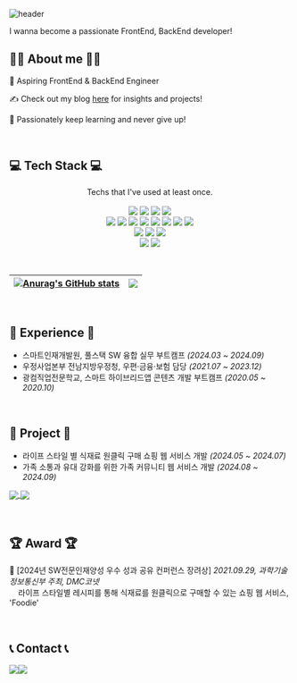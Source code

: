 ![header](https://capsule-render.vercel.app/api?type=waving&color=timeGradient&text=Welcome%20to%20Jaehyo's%20GitHub&animation=twinkling&fontSize=35&fontAlignY=40&fontAlign=70&height=200)

I wanna become a passionate FrontEnd, BackEnd developer!

## 🙋‍♂️ About me 🙋‍♂️

🌟 Aspiring FrontEnd & BackEnd Engineer

✍️ Check out my blog [here](https://seorydev.tistory.com) for insights and projects!

💖 Passionately keep learning and never give up!

<br>

## 💻 Tech Stack 💻
<p align="center">
  Techs that I've used at least once.
  <br>
  <br>
  <img src="https://img.shields.io/badge/Java-007396?style=for-the-badge&logo=JAVA&logoColor=white"/>
  <img src="https://img.shields.io/badge/Spring Boot-6DB33F?style=for-the-badge&logo=spring boot&logoColor=white"> 
  <img src="https://img.shields.io/badge/oracle-F80000?style=for-the-badge&logo=oracle&logoColor=white"> 
  <img src="https://img.shields.io/badge/mysql-4479A1?style=for-the-badge&logo=mysql&logoColor=white"> 
  <br>
  <img src="https://img.shields.io/badge/HTML5-E34F26?style=for-the-badge&logo=HTML5&logoColor=white"/>
  <img src="https://img.shields.io/badge/CSS3-1572B6?style=for-the-badge&logo=CSS3&logoColor=white"/>
  <img src="https://img.shields.io/badge/Bootstrap-7952B3?style=for-the-badge&logo=Bootstrap&logoColor=white"/>
  <img src="https://img.shields.io/badge/JavaScript-F7DF1E?style=for-the-badge&logo=javascript&logoColor=black"/>
  <img src="https://img.shields.io/badge/jQuery-0769AD?style=for-the-badge&logo=jQuery&logoColor=white"/>
  <img src="https://img.shields.io/badge/React-61DAFB?style=for-the-badge&logo=React&logoColor=black"/>
  <img src="https://img.shields.io/badge/Node.js-339933?style=for-the-badge&logo=Node.js&logoColor=white"/>
  <img src="https://img.shields.io/badge/Express-000000?style=for-the-badge&logo=Express&logoColor=white"/>
  <br>
  <img src="https://img.shields.io/badge/Kotlin-7F52FF?style=for-the-badge&logo=kotlin&logoColor=white">
  <img src="https://img.shields.io/badge/Andoid Studio-3DDC84?style=for-the-badge&logo=android studio&logoColor=white">
  <img src="https://img.shields.io/badge/Flutter-02569B?style=for-the-badge&logo=flutter&logoColor=white"/>
  <br>
  <img src="https://img.shields.io/badge/PHP-777BB4?style=flat-square&logo=php&logoColor=white"/>
  <img src="https://img.shields.io/badge/Amazon S3-569A31?style=flat-square&logo=Amazon S3&logoColor=white"/>
</p>

<br>

| [![Anurag's GitHub stats](https://github-readme-stats.vercel.app/api?username=jaehyodev&show_icons=true&include_all_commits=true&theme=buefy&hide_border=true)](https://github.com/anuraghazra/github-readme-stats) | <img align="center" src="https://github-readme-stats.vercel.app/api/top-langs/?username=jaehyodev&layout=compact&theme=buefy&hide_border=true" /> |
| ------------- | ------------- |

<br>

## 💼 Experience 💼
- 스마트인재개발원, 풀스택 SW 융합 실무 부트캠프 _(2024.03 ~ 2024.09)_
- 우정사업본부 전남지방우정청, 우편·금융·보험 담당 _(2021.07 ~ 2023.12)_
- 광컴직업전문학교, 스마트 하이브리드앱 콘텐츠 개발 부트캠프 _(2020.05 ~ 2020.10)_

<br>

## 📂 Project 📂
- 라이프 스타일 별 식재료 원클릭 구매 쇼핑 웹 서비스 개발 _(2024.05 ~ 2024.07)_
- 가족 소통과 유대 강화를 위한 가족 커뮤니티 웹 서비스 개발 _(2024.08 ~ 2024.09)_
<div>
  <a href="https://github.com/2024-SMHRD-SW-Fullstack-1/Foodie">
    <img align="center" src="https://github-readme-stats.vercel.app/api/pin/?username=2024-SMHRD-SW-Fullstack-1&repo=foodie&theme=buefy)" />
  </a>
  <a href="https://github.com/2024-SMHRD-SW-Fullstack-1/WeFAM">
    <img align="center" src="https://github-readme-stats.vercel.app/api/pin/?username=2024-SMHRD-SW-Fullstack-1&repo=wefam&theme=buefy" />
  </a>
</div>

<br>
<br>

## 🏆 Award 🏆
🥉 [2024년 SW전문인재양성 우수 성과 공유 컨퍼런스 장려상] *2021.09.29, 과학기술정보통신부 주최, DMC코넷*
<br> &nbsp; &nbsp; 라이프 스타일별 레시피를 통해 식재료를 원클릭으로 구매할 수 있는 쇼핑 웹 서비스, 'Foodie'

<br>

## 📞 Contact 📞
<div style="display:flex; flex-direction:row;">
    <a href="https://www.instagram.com/rlxwxgy">
        <img src="https://img.shields.io/badge/Instagram-E4405F?style=for-the-badge&logo=Instagram&logoColor=white"> 
    </a>
    <a href="mailto:kimjaehyo0623@gmail.com">
        <img src="https://img.shields.io/badge/Gmail-EA4335?style=for-the-badge&logo=Gmail&logoColor=white"> 
    </a>
</div>
